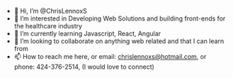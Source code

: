 - 👋 Hi, I’m @ChrisLennoxS
- 👀 I’m interested in Developing Web Solutions and building front-ends for the healthcare industry
- 🌱 I’m currently learning Javascript, React, Angular
- 💞️ I’m looking to collaborate on anything web related and that I can learn from
- 📫 How to reach me here, or email: chrislennoxs@hotmail.com, or phone: 424-376-2514, (I would love to connect)

<!---
ChrisLennoxS/ChrisLennoxS is a ✨ special ✨ repository because its `README.md` (this file) appears on your GitHub profile.
You can click the Preview link to take a look at your changes.
--->
